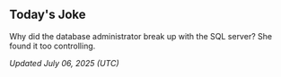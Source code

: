 ## Today's Joke
Why did the database administrator break up with the SQL server? She found it too controlling.

*Updated July 06, 2025 (UTC)*
